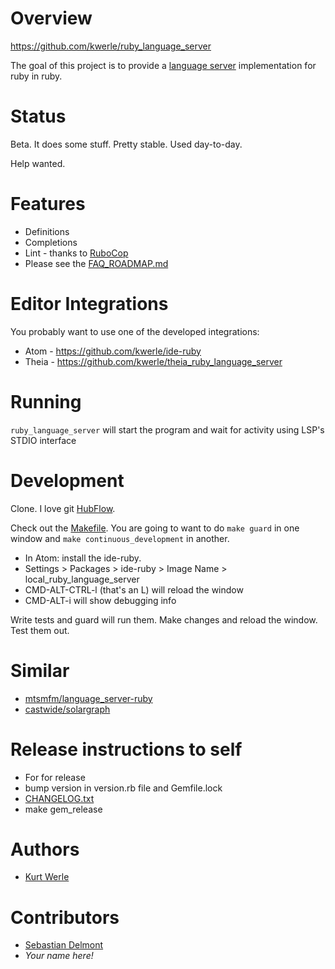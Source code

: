 # Overview

https://github.com/kwerle/ruby_language_server

The goal of this project is to provide a [language server](https://microsoft.github.io/language-server-protocol/) implementation for ruby in ruby.

# Status

Beta.  It does some stuff.  Pretty stable.  Used day-to-day.

Help wanted.

# Features

* Definitions
* Completions
* Lint - thanks to [RuboCop](https://github.com/bbatsov/rubocop)
* Please see the [FAQ_ROADMAP.md](./FAQ_ROADMAP.md)

# Editor Integrations

You probably want to use one of the developed integrations:
* Atom - https://github.com/kwerle/ide-ruby
* Theia - https://github.com/kwerle/theia_ruby_language_server

# Running

`ruby_language_server` will start the program and wait for activity using LSP's STDIO interface

# Development

Clone.  I love git [HubFlow](https://datasift.github.io/gitflow/).

Check out the [Makefile](Makefile).  You are going to want to do
`make guard` in one window and `make continuous_development` in another.

* In Atom: install the ide-ruby.  
* Settings > Packages > ide-ruby > Image Name > local_ruby_language_server
* CMD-ALT-CTRL-l (that's an L) will reload the window
* CMD-ALT-i will show debugging info

Write tests and guard will run them.  Make changes and reload the window.  Test them out.

# Similar

* [mtsmfm/language_server-ruby](https://github.com/mtsmfm/language_server-ruby)
* [castwide/solargraph](https://github.com/castwide/solargraph)

# Release instructions to self

* For for release
* bump version in version.rb file and Gemfile.lock
* [CHANGELOG.txt](CHANGELOG.txt)
* make gem_release

# Authors

* [Kurt Werle](kurt@CircleW.org)

# Contributors

* [Sebastian Delmont](sd@notso.net)
* *Your name here!*
